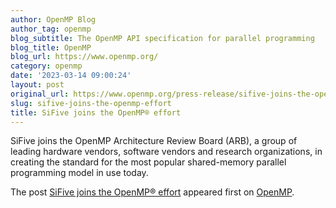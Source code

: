 ```yaml
---
author: OpenMP Blog
author_tag: openmp
blog_subtitle: The OpenMP API specification for parallel programming
blog_title: OpenMP
blog_url: https://www.openmp.org/
category: openmp
date: '2023-03-14 09:00:24'
layout: post
original_url: https://www.openmp.org/press-release/sifive-joins-the-openmp-effort/?utm_source=rss&utm_medium=rss&utm_campaign=sifive-joins-the-openmp-effort
slug: sifive-joins-the-openmp-effort
title: SiFive joins the OpenMP® effort
---
```


<p>SiFive joins the OpenMP Architecture Review Board (ARB), a group of leading hardware vendors, software vendors and research organizations, in creating the standard for the most popular shared-memory parallel programming model in use today.</p>

<p>The post <a href="https://www.openmp.org/press-release/sifive-joins-the-openmp-effort/" rel="nofollow">SiFive joins the OpenMP® effort</a> appeared first on <a href="https://www.openmp.org" rel="nofollow">OpenMP</a>.</p>